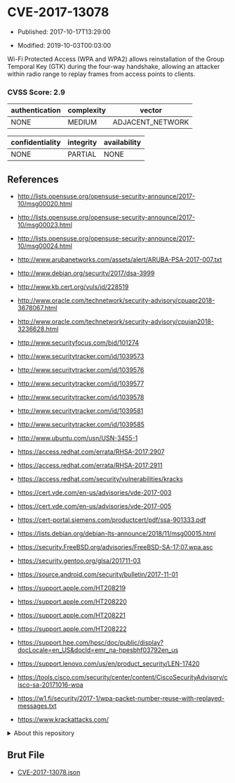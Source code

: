 # CVE-2017-13078

- Published: 2017-10-17T13:29:00

- Modified: 2019-10-03T00:03:00

Wi-Fi Protected Access (WPA and WPA2) allows reinstallation of the Group Temporal Key (GTK) during the four-way handshake, allowing an attacker within radio range to replay frames from access points to clients.

### CVSS Score: **2.9**

| authentication | complexity | vector |
| --- | --- | --- |
| NONE | MEDIUM | ADJACENT_NETWORK |

| confidentiality | integrity | availability |
| --- | --- | --- |
| NONE | PARTIAL | NONE |

## References

* http://lists.opensuse.org/opensuse-security-announce/2017-10/msg00020.html

* http://lists.opensuse.org/opensuse-security-announce/2017-10/msg00023.html

* http://lists.opensuse.org/opensuse-security-announce/2017-10/msg00024.html

* http://www.arubanetworks.com/assets/alert/ARUBA-PSA-2017-007.txt

* http://www.debian.org/security/2017/dsa-3999

* http://www.kb.cert.org/vuls/id/228519

* http://www.oracle.com/technetwork/security-advisory/cpuapr2018-3678067.html

* http://www.oracle.com/technetwork/security-advisory/cpujan2018-3236628.html

* http://www.securityfocus.com/bid/101274

* http://www.securitytracker.com/id/1039573

* http://www.securitytracker.com/id/1039576

* http://www.securitytracker.com/id/1039577

* http://www.securitytracker.com/id/1039578

* http://www.securitytracker.com/id/1039581

* http://www.securitytracker.com/id/1039585

* http://www.ubuntu.com/usn/USN-3455-1

* https://access.redhat.com/errata/RHSA-2017:2907

* https://access.redhat.com/errata/RHSA-2017:2911

* https://access.redhat.com/security/vulnerabilities/kracks

* https://cert.vde.com/en-us/advisories/vde-2017-003

* https://cert.vde.com/en-us/advisories/vde-2017-005

* https://cert-portal.siemens.com/productcert/pdf/ssa-901333.pdf

* https://lists.debian.org/debian-lts-announce/2018/11/msg00015.html

* https://security.FreeBSD.org/advisories/FreeBSD-SA-17:07.wpa.asc

* https://security.gentoo.org/glsa/201711-03

* https://source.android.com/security/bulletin/2017-11-01

* https://support.apple.com/HT208219

* https://support.apple.com/HT208220

* https://support.apple.com/HT208221

* https://support.apple.com/HT208222

* https://support.hpe.com/hpsc/doc/public/display?docLocale=en_US&docId=emr_na-hpesbhf03792en_us

* https://support.lenovo.com/us/en/product_security/LEN-17420

* https://tools.cisco.com/security/center/content/CiscoSecurityAdvisory/cisco-sa-20171016-wpa

* https://w1.fi/security/2017-1/wpa-packet-number-reuse-with-replayed-messages.txt

* https://www.krackattacks.com/

<details>
<summary>About this repository</summary> 

  This repository is part of the project [Live Hack CVE](https://github.com/Live-Hack-CVE). Main website can be found [www.live-hack.org](https://www.live-hack.org) 
  
  Made by [Sn0wAlice](https://github.com/Sn0wAlice) for the people that care about security and need to have a feed of the latest CVEs. Hope you enjoy it, don't forget to star the repo and follow me on [Twitter](https://twitter.com/Sn0wAlice) and [Github](https://github.com/Sn0wAlice). And that is my [personnal website](https://www.alice-snow.me/)

  - [Home Page](https://github.com/Live-Hack-CVE)
  - [Framework](https://github.com/Live-Hack-CVE/cve-framework)
  - [CVE database](https://github.com/Live-Hack-CVE/full_database)
  - [Changelog](https://github.com/Live-Hack-CVE/Changelog)
</details>

## Brut File

* [CVE-2017-13078.json](https://raw.githubusercontent.com/Live-Hack-CVE/full_database/main/cves/2017/CVE-2017-13078.json)

